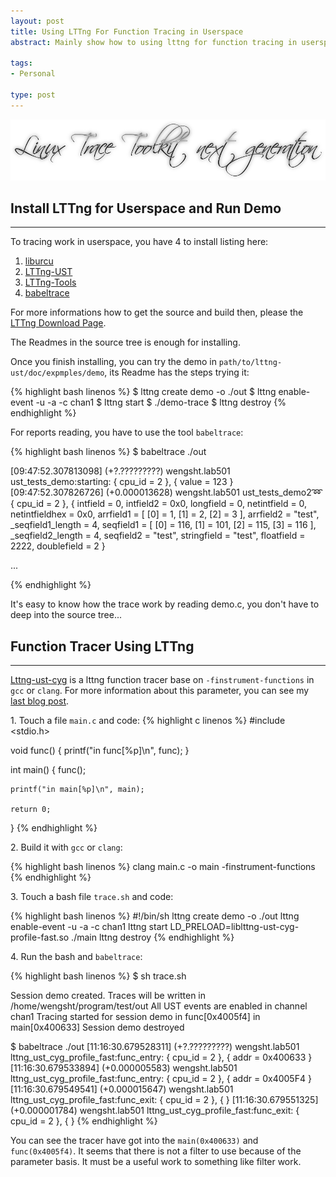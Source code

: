 ```yaml
--- 
layout: post
title: Using LTTng For Function Tracing in Userspace
abstract: Mainly show how to using lttng for function tracing in userspace, beginning with a short introduce how to install lttng and use it. 

tags: 
- Personal

type: post
---
```


![](/file/image/lttng/lttng.png)

## Install LTTng for Userspace and Run Demo ##

<hr/>

To tracing work in userspace, you have 4 to install listing here:
1. [liburcu](http://git.lttng.org/?p=userspace-rcu.git;a=summary)
1. [LTTng-UST](http://git.lttng.org/?p=userspace-rcu.git;a=summary)
1. [LTTng-Tools](http://git.lttng.org/?p=lttng-tools.git)
1. [babeltrace](http://git.lttng.org/?p=userspace-rcu.git;a=summary)

For more informations how to get the source and build then, please the [LTTng Download Page](http://lttng.org/download).

The Readmes in the source tree is enough for installing.

Once you finish installing, you can try the demo in `path/to/lttng-ust/doc/expmples/demo`, its Readme has the steps trying it:

{% highlight bash linenos %}
$ lttng create demo -o ./out
$ lttng enable-event -u -a -c chan1
$ lttng start
$ ./demo-trace
$ lttng destroy
{% endhighlight %}

For reports reading, you have to use the tool `babeltrace`:

{% highlight bash linenos %}
$ babeltrace ./out

[09:47:52.307813098] (+?.?????????) wengsht.lab501 ust_tests_demo:starting: { cpu_id = 2 }, { value = 123 }
[09:47:52.307826726] (+0.000013628) wengsht.lab501 ust_tests_demo2:loop: { cpu_id = 2 }, { intfield = 0, intfield2 = 0x0, longfield = 0, netintfield = 0, netintfieldhex = 0x0, arrfield1 = [ [0] = 1, [1] = 2, [2] = 3 ], arrfield2 = "test", _seqfield1_length = 4, seqfield1 = [ [0] = 116, [1] = 101, [2] = 115, [3] = 116 ], _seqfield2_length = 4, seqfield2 = "test", stringfield = "test", floatfield = 2222, doublefield = 2 }

...

{% endhighlight %}

It's easy to know how the trace work by reading demo.c, you don't have to deep into the source tree...

## Function Tracer Using LTTng ##
<hr/>

[Lttng-ust-cyg](http://lttng.org/files/doc/man-pages/man3/lttng-ust-cyg-profile.3.html) is a lttng function tracer base on `-finstrument-functions` in `gcc` or `clang`. For more information about this parameter, you can see my [last blog post](http://wengsht.github.io/2014/03/16/Function%2BTracer%2BUsing%2Bclang%2B%2B%2B--%2Bapplication%2Band%2Bprinciple.html).

1\. Touch a file `main.c` and code:
{% highlight c linenos %}
#include <stdio.h>

void func() {
    printf("in func[%p]\n", func);
}

int main() {
    func();
    
    printf("in main[%p]\n", main);
            
    return 0;
}
{% endhighlight %}

2\. Build it with `gcc` or `clang`:

{% highlight bash linenos %}
clang main.c -o main -finstrument-functions
{% endhighlight %}


3\. Touch a bash file `trace.sh` and code:

{% highlight bash linenos %}
#!/bin/sh
lttng create demo -o ./out
lttng enable-event -u -a -c chan1
lttng start
LD_PRELOAD=liblttng-ust-cyg-profile-fast.so ./main
lttng destroy
{% endhighlight %}

4\. Run the bash and `babeltrace`:

{% highlight bash linenos %}
$ sh trace.sh

Session demo created.
Traces will be written in /home/wengsht/program/test/out
All UST events are enabled in channel chan1
Tracing started for session demo
in func[0x4005f4]
in main[0x400633]
Session demo destroyed

$ babeltrace ./out
[11:16:30.679528311] (+?.?????????) wengsht.lab501 lttng_ust_cyg_profile_fast:func_entry: { cpu_id = 2 }, { addr = 0x400633 }
[11:16:30.679533894] (+0.000005583) wengsht.lab501 lttng_ust_cyg_profile_fast:func_entry: { cpu_id = 2 }, { addr = 0x4005F4 }
[11:16:30.679549541] (+0.000015647) wengsht.lab501 lttng_ust_cyg_profile_fast:func_exit: { cpu_id = 2 }, { }
[11:16:30.679551325] (+0.000001784) wengsht.lab501 lttng_ust_cyg_profile_fast:func_exit: { cpu_id = 2 }, { }
{% endhighlight %}

You can see the tracer have got into the `main(0x400633)` and `func(0x4005f4)`. It seems that there is not a filter to use because of the parameter basis. It must be a useful work to something like filter work. 
